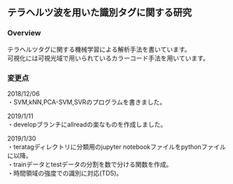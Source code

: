 ## テラヘルツ波を用いた識別タグに関する研究

### Overview

テラヘルツタグに関する機械学習による解析手法を書いています。  
可視化には可視光域で用いられているカラーコード手法を用いています。  

### 変更点
2018/12/06  
・SVM,kNN,PCA-SVM,SVRのプログラムを書きました。  

2019/1/11  
・developブランチにallreadの楽なものを作成しました。  

2019/1/30  
・teratagディレクトリに分類用のjupyter notebookファイルをpythonファイルに以降。  
・trainデータとtestデータの分割を数で分ける関数を作成。  
・時間領域の強度での識別に対応(TDS)。  

